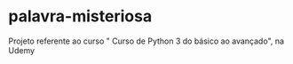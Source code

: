 # palavra-misteriosa
 Projeto referente ao curso " Curso de Python 3 do básico ao avançado", na Udemy
